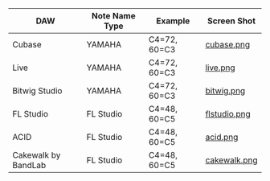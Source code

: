 

| DAW | Note Name Type | Example | Screen Shot |
| --- | -------------- | ------- | ----------- |
| Cubase  | YAMAHA | C4=72, 60=C3 | [cubase.png](cubase.png) |
| Live  | YAMAHA | C4=72, 60=C3 | [live.png](live.png) |
| Bitwig Studio | YAMAHA | C4=72, 60=C3 | [bitwig.png](bitwig.png) |
| FL Studio | FL Studio | C4=48, 60=C5 | [flstudio.png](flstudio.png) |
| ACID | FL Studio | C4=48, 60=C5 | [acid.png](acid.png) |
| Cakewalk by BandLab | FL Studio | C4=48, 60=C5 | [cakewalk.png](cakewalk.png) |



